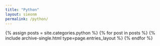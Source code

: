 ```yaml
---
title: "Python"
layout: sieonm
permalink: /python/
---
```


{% assign posts = site.categories.python %}
{% for post in posts %} {% include archive-single.html type=page.entries_layout %} {% endfor %}
